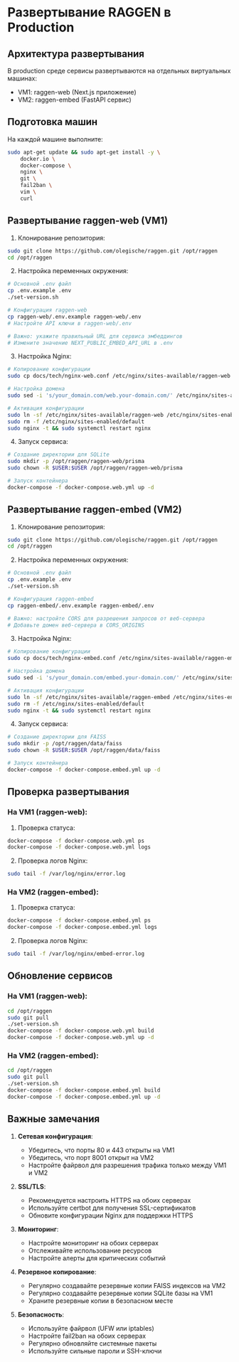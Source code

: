 # Развертывание RAGGEN в Production

## Архитектура развертывания

В production среде сервисы развертываются на отдельных виртуальных машинах:
- VM1: raggen-web (Next.js приложение)
- VM2: raggen-embed (FastAPI сервис)

## Подготовка машин

На каждой машине выполните:

```bash
sudo apt-get update && sudo apt-get install -y \
    docker.io \
    docker-compose \
    nginx \
    git \
    fail2ban \
    vim \
    curl
```

## Развертывание raggen-web (VM1)

1. Клонирование репозитория:
```bash
sudo git clone https://github.com/olegische/raggen.git /opt/raggen
cd /opt/raggen
```

2. Настройка переменных окружения:
```bash
# Основной .env файл
cp .env.example .env
./set-version.sh

# Конфигурация raggen-web
cp raggen-web/.env.example raggen-web/.env
# Настройте API ключи в raggen-web/.env

# Важно: укажите правильный URL для сервиса эмбеддингов
# Измените значение NEXT_PUBLIC_EMBED_API_URL в .env
```

3. Настройка Nginx:
```bash
# Копирование конфигурации
sudo cp docs/tech/nginx-web.conf /etc/nginx/sites-available/raggen-web

# Настройка домена
sudo sed -i 's/your_domain.com/web.your-domain.com/' /etc/nginx/sites-available/raggen-web

# Активация конфигурации
sudo ln -sf /etc/nginx/sites-available/raggen-web /etc/nginx/sites-enabled/
sudo rm -f /etc/nginx/sites-enabled/default
sudo nginx -t && sudo systemctl restart nginx
```

4. Запуск сервиса:
```bash
# Создание директории для SQLite
sudo mkdir -p /opt/raggen/raggen-web/prisma
sudo chown -R $USER:$USER /opt/raggen/raggen-web/prisma

# Запуск контейнера
docker-compose -f docker-compose.web.yml up -d
```

## Развертывание raggen-embed (VM2)

1. Клонирование репозитория:
```bash
sudo git clone https://github.com/olegische/raggen.git /opt/raggen
cd /opt/raggen
```

2. Настройка переменных окружения:
```bash
# Основной .env файл
cp .env.example .env
./set-version.sh

# Конфигурация raggen-embed
cp raggen-embed/.env.example raggen-embed/.env

# Важно: настройте CORS для разрешения запросов от веб-сервера
# Добавьте домен веб-сервера в CORS_ORIGINS
```

3. Настройка Nginx:
```bash
# Копирование конфигурации
sudo cp docs/tech/nginx-embed.conf /etc/nginx/sites-available/raggen-embed

# Настройка домена
sudo sed -i 's/your_domain.com/embed.your-domain.com/' /etc/nginx/sites-available/raggen-embed

# Активация конфигурации
sudo ln -sf /etc/nginx/sites-available/raggen-embed /etc/nginx/sites-enabled/
sudo rm -f /etc/nginx/sites-enabled/default
sudo nginx -t && sudo systemctl restart nginx
```

4. Запуск сервиса:
```bash
# Создание директории для FAISS
sudo mkdir -p /opt/raggen/data/faiss
sudo chown -R $USER:$USER /opt/raggen/data/faiss

# Запуск контейнера
docker-compose -f docker-compose.embed.yml up -d
```

## Проверка развертывания

### На VM1 (raggen-web):

1. Проверка статуса:
```bash
docker-compose -f docker-compose.web.yml ps
docker-compose -f docker-compose.web.yml logs
```

2. Проверка логов Nginx:
```bash
sudo tail -f /var/log/nginx/error.log
```

### На VM2 (raggen-embed):

1. Проверка статуса:
```bash
docker-compose -f docker-compose.embed.yml ps
docker-compose -f docker-compose.embed.yml logs
```

2. Проверка логов Nginx:
```bash
sudo tail -f /var/log/nginx/embed-error.log
```

## Обновление сервисов

### На VM1 (raggen-web):

```bash
cd /opt/raggen
sudo git pull
./set-version.sh
docker-compose -f docker-compose.web.yml build
docker-compose -f docker-compose.web.yml up -d
```

### На VM2 (raggen-embed):

```bash
cd /opt/raggen
sudo git pull
./set-version.sh
docker-compose -f docker-compose.embed.yml build
docker-compose -f docker-compose.embed.yml up -d
```

## Важные замечания

1. **Сетевая конфигурация**:
   - Убедитесь, что порты 80 и 443 открыты на VM1
   - Убедитесь, что порт 8001 открыт на VM2
   - Настройте файрвол для разрешения трафика только между VM1 и VM2

2. **SSL/TLS**:
   - Рекомендуется настроить HTTPS на обоих серверах
   - Используйте certbot для получения SSL-сертификатов
   - Обновите конфигурации Nginx для поддержки HTTPS

3. **Мониторинг**:
   - Настройте мониторинг на обоих серверах
   - Отслеживайте использование ресурсов
   - Настройте алерты для критических событий

4. **Резервное копирование**:
   - Регулярно создавайте резервные копии FAISS индексов на VM2
   - Регулярно создавайте резервные копии SQLite базы на VM1
   - Храните резервные копии в безопасном месте

5. **Безопасность**:
   - Используйте файрвол (UFW или iptables)
   - Настройте fail2ban на обоих серверах
   - Регулярно обновляйте системные пакеты
   - Используйте сильные пароли и SSH-ключи
